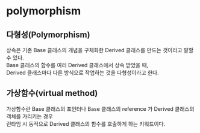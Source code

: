 # polymorphism

## 다형성(Polymorphism)
상속은 기존 Base 클래스의 개념을 구체화한 Derived 클래스를 만드는 것이라고 말할 수 있다.  
Base 클래스의 함수를 여러 Derived 클래스에서 상속 받았을 때,  
Derived 클래스마다 다른 방식으로 작업하는 것을 다형성이라고 한다.

## 가상함수(virtual method)
가상함수란 Base 클래스의 포인터나 Base 클래스의 reference 가 Derived 클래스의 객체를 가리키는 경우  
런타임 시 동적으로 Derived 클래스의 함수를 호출하게 하는 키워드이다.

